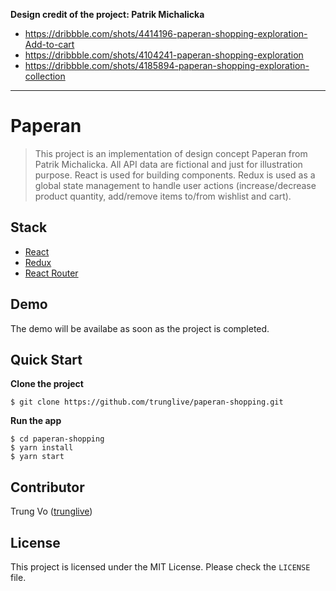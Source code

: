 **Design credit of the project: Patrik Michalicka**

* https://dribbble.com/shots/4414196-paperan-shopping-exploration-Add-to-cart
* https://dribbble.com/shots/4104241-paperan-shopping-exploration
* https://dribbble.com/shots/4185894-paperan-shopping-exploration-collection

---

# Paperan

> This project is an implementation of design concept Paperan from Patrik Michalicka. All API data are fictional and just for illustration purpose. React is used for building components. Redux is used as a global state management to handle user actions (increase/decrease product quantity, add/remove items to/from wishlist and cart).

## Stack

* [React](https://github.com/facebook/react)
* [Redux](https://github.com/reactjs/redux)
* [React Router](https://github.com/ReactTraining/react-router)

## Demo

The demo will be availabe as soon as the project is completed.

## Quick Start

**Clone the project**

```shell
$ git clone https://github.com/trunglive/paperan-shopping.git
```

**Run the app**

```shell
$ cd paperan-shopping
$ yarn install
$ yarn start
```

## Contributor

Trung Vo ([trunglive](https://github.com/trunglive))

## License

This project is licensed under the MIT License. Please check the `LICENSE` file.
